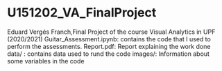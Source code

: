 # U151202_VA_FinalProject
Eduard Vergés Franch,Final Project of the course Visual Analytics in UPF (2020/2021)
Guitar_Assessment.ipynb: contains the code that I used to perform the assessments.
Report.pdf: Report explaining the work done
data/ : contains data used to rund the code
images/: Information about some variables in the code
